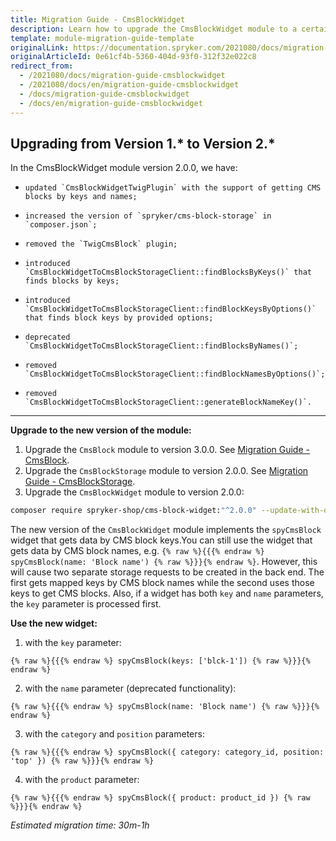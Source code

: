 ```yaml
---
title: Migration Guide - CmsBlockWidget
description: Learn how to upgrade the CmsBlockWidget module to a certain version.
template: module-migration-guide-template
originalLink: https://documentation.spryker.com/2021080/docs/migration-guide-cmsblockwidget
originalArticleId: 0e61cf4b-5360-404d-93f0-312f32e022c8
redirect_from:
  - /2021080/docs/migration-guide-cmsblockwidget
  - /2021080/docs/en/migration-guide-cmsblockwidget
  - /docs/migration-guide-cmsblockwidget
  - /docs/en/migration-guide-cmsblockwidget
---
```


## Upgrading from Version 1.* to Version 2.*

In the CmsBlockWidget module version 2.0.0, we have:

*     updated `CmsBlockWidgetTwigPlugin` with the support of getting CMS blocks by keys and names;
*     increased the version of `spryker/cms-block-storage` in `composer.json`;
*     removed the `TwigCmsBlock` plugin;
*     introduced `CmsBlockWidgetToCmsBlockStorageClient::findBlocksByKeys()` that finds blocks by keys;
*     introduced `CmsBlockWidgetToCmsBlockStorageClient::findBlockKeysByOptions()` that finds block keys by provided options;
*     deprecated `CmsBlockWidgetToCmsBlockStorageClient::findBlocksByNames()`;
*     removed `CmsBlockWidgetToCmsBlockStorageClient::findBlockNamesByOptions()`;
*     removed `CmsBlockWidgetToCmsBlockStorageClient::generateBlockNameKey()`.
***
**Upgrade to the new version of the module:**

1. Upgrade the `CmsBlock` module to version 3.0.0. See  [Migration Guide - CmsBlock](/docs/scos/dev/module-migration-guides/{{page.version}}/migration-guide-cmsblock.html#upgrading-from-version-2-to-version-3).
2. Upgrade the `CmsBlockStorage` module to version 2.0.0. See [Migration Guide - CmsBlockStorage](/docs/scos/dev/module-migration-guides/{{page.version}}/migration-guide-cmsblockstorage.html#upgrading-from-version-1-to-version-2).
3. Upgrade the `CmsBlockWidget` module to version 2.0.0:
```bash
composer require spryker-shop/cms-block-widget:"^2.0.0" --update-with-dependencies
```

The new version of the `CmsBlockWidget` module implements the `spyCmsBlock` widget that gets data by CMS block keys.You can still use the widget that gets data by CMS block names, e.g. `{% raw %}{{{% endraw %} spyCmsBlock(name: 'Block name') {% raw %}}}{% endraw %}`. However, this will cause two separate storage requests to be created in the back end. The first gets mapped keys by CMS block names while the second uses those keys to get CMS blocks. Also, if a widget has both `key` and `name` parameters, the `key` parameter is processed first.

**Use the new widget:**

1. with the `key` parameter:
```twig
{% raw %}{{{% endraw %} spyCmsBlock(keys: ['blck-1']) {% raw %}}}{% endraw %}
```
2. with the `name` parameter (deprecated functionality):
```twig
{% raw %}{{{% endraw %} spyCmsBlock(name: 'Block name') {% raw %}}}{% endraw %}
```
3. with the `category` and `position` parameters:
```twig
{% raw %}{{{% endraw %} spyCmsBlock({ category: category_id, position: 'top' }) {% raw %}}}{% endraw %}
```
4. with the `product` parameter:
```twig
{% raw %}{{{% endraw %} spyCmsBlock({ product: product_id }) {% raw %}}}{% endraw %}
```

*Estimated migration time: 30m-1h*
